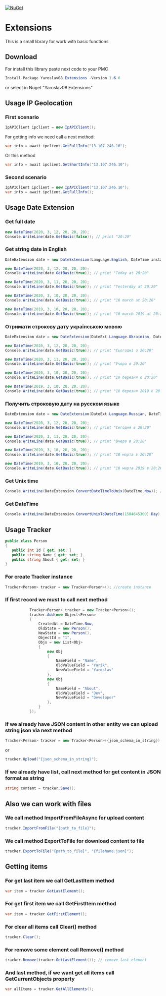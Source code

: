 [![NuGet](https://img.shields.io/nuget/v/Yaroslav08.Extensions.svg)](https://www.nuget.org/packages/Yaroslav08.Extensions)
# Extensions
 This is a small library for work with basic functions
## Download
For install this library paste next code to your PMC
```csharp
Install-Package Yaroslav08.Extensions -Version 1.6.0
```
or select in Nuget "Yaroslav08.Extensions"

 ## Usage IP Geolocation
 ### First scenario
 ```csharp
 IpAPIClient ipclient = new IpAPIClient();
 ```
 For getting info we need call a next method:
 ```csharp
 var info = await ipclient.GetFullInfo("13.107.246.10");
 ```
 Or this method
 ```csharp
 var info = await ipclient.GetShortInfo("13.107.246.10");
 ```
 ### Second scenario
  ```csharp
 IpAPIClient ipclient = new IpAPIClient("13.107.246.10");
 var info = await ipclient.GetFullInfo();
 ```
 
## Usage Date Extension
### Get full date
```csharp
new DateTime(2020, 3, 12, 20, 20, 20);
Console.WriteLine(date.GetBasic(false)); // print "20:20"
```

### Get string date in English
```csharp
DateExtension date = new DateExtension(Language.English, DateTime instance); //Init English language

new DateTime(2020, 3, 12, 20, 20, 20);
Console.WriteLine(date.GetBasic(true)); // print "Today at 20:20"

new DateTime(2020, 3, 11, 20, 20, 20);
Console.WriteLine(date.GetBasic(true)); // print "Yesterday at 20:20"

new DateTime(2020, 3, 10, 20, 20, 20);
Console.WriteLine(date.GetBasic(true)); // print "10 march at 20:20"

new DateTime(2019, 3, 10, 20, 20, 20);
Console.WriteLine(date.GetBasic(true)); // print "10 march 2019 at 20:20"
```

### Отримати строкову дату українською мовою
```csharp
DateExtension date = new DateExtension(DateExt.Language.Ukrainian, DateTime instance); //Init Ukrainian language

new DateTime(2020, 3, 12, 20, 20, 20);
Console.WriteLine(date.GetBasic(true)); // print "Сьогодні о 20:20"

new DateTime(2020, 3, 11, 20, 20, 20);
Console.WriteLine(date.GetBasic(true)); // print "Учора о 20:20"

new DateTime(2020, 3, 10, 20, 20, 20);
Console.WriteLine(date.GetBasic(true)); // print "10 березня о 20:20"

new DateTime(2019, 3, 10, 20, 20, 20);
Console.WriteLine(date.GetBasic(true)); // print "10 березня 2019 о 20:20"
```

### Получить строковую дату на русском языке
```csharp
DateExtension date = new DateExtension(DateExt.Language.Russian, DateTime instance); //Init Russian language

new DateTime(2020, 3, 12, 20, 20, 20);
Console.WriteLine(date.GetBasic(true)); // print "Сегодня в 20:20"

new DateTime(2020, 3, 11, 20, 20, 20);
Console.WriteLine(date.GetBasic(true)); // print "Вчера в 20:20"

new DateTime(2020, 3, 10, 20, 20, 20);
Console.WriteLine(date.GetBasic(true)); // print "10 марта в 20:20"

new DateTime(2019, 3, 10, 20, 20, 20);
Console.WriteLine(date.GetBasic(true)); // print "10 марта 2019 в 20:20"
```
### Get Unix time
```csharp
Console.WriteLine(DateExtension.ConvertDateTimeToUnix(DateTime.Now)); //print 1584645300
```
### Get DateTime
```csharp
Console.WriteLine(DateExtension.ConvertUnixToDateTime(1584645300).Day); //print 19
```

 ## Usage Tracker
 ```csharp
 public class Person
 {
    public int Id { get; set; }
    public string Name { get; set; }
    public string About { get; set; }
 }
 ```
 ### For create Tracker instance
 ```csharp
Tracker<Person> tracker = new Tracker<Person>(); //create instance
 ```
 ### If first record we must to call next method
 
 ```csharp
            Tracker<Person> tracker = new Tracker<Person>();
            tracker.Add(new Object<Person>
            {
                CreatedAt = DateTime.Now,
                OldState = new Person(),
                NewState = new Person(),
                ObjectId = "1",
                Objs = new List<Obj>
                {
                    new Obj
                    {
                        NameField = "Name",
                        OldValueField = "Yarik",
                        NewValueField = "Yaroslav"
                    },
                    new Obj
                    {
                        NameField = "About",
                        OldValueField = "Dev",
                        NewValueField = "Developer"
                    },
                }
            });
 ```
 
 ### If we already have JSON content in other entity we can upload string json via next method
 
 ```csharp
Tracker<Person> tracker = new Tracker<Person>({json_schema_in_string});
 ```
 or
  ```csharp
 tracker.Upload("{json_schema_in_string}");
  ```
 ### If we already have list, call next method for get content in JSON format as string
 ```csharp
 string content = tracker.Save();
 ```
 
 ## Also we can work with files
 
 ### We call method ImportFromFileAsync for upload content
 ```csharp
tracker.ImportFromFile("{path_to_file}");
 ```
 
 ### We call method ExportToFile for download content to file
 ```csharp
 tracker.ExportToFile("{path_to_file}", "{fileName.json}");
 ```
 ## Getting items
 
 ### For get last item we call GetLastItem method
 ```csharp
 var item = tracker.GetLastElement();
 ```
 
  ### For get first item we call GetFirstItem method
 ```csharp
 var item = tracker.GetFirstElement();
 ```
 ### For clear all items call Clear() method
 ```csharp
 tracker.Clear();
 ```
 ### For remove some element call Remove() method
 
 ```csharp
 tracker.Remove(tracker.GetLastElement()); // remove last element
 ```
 
 ### And last method, if we want get all items call GetCurrentObjects property
 ```csharp
 var allItems = tracker.GetAllElements();
 ```

